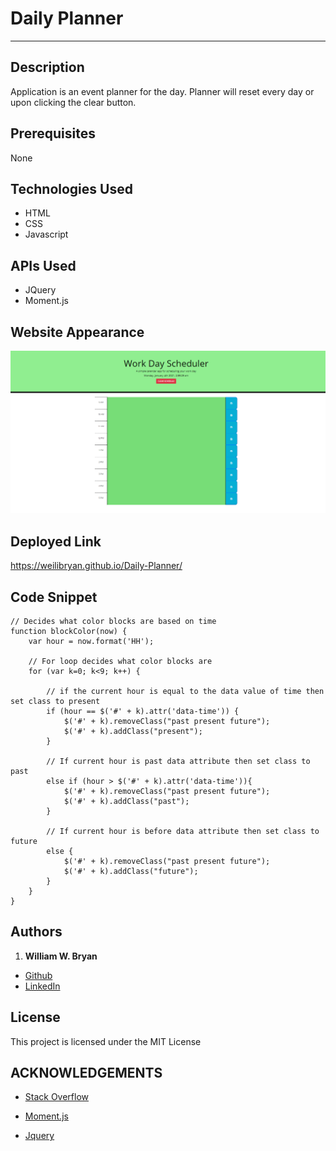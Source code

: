 # Daily Planner
----------------------
## Description

Application is an event planner for the day. Planner will reset every day or upon clicking the clear button.

## Prerequisites

None

## Technologies Used

- HTML
- CSS
- Javascript

## APIs Used

- JQuery
- Moment.js

## Website Appearance

![Index](./assets/images/demo.PNG)


## Deployed Link
https://weilibryan.github.io/Daily-Planner/

## Code Snippet
```
// Decides what color blocks are based on time
function blockColor(now) {
    var hour = now.format('HH');

    // For loop decides what color blocks are
    for (var k=0; k<9; k++) {

        // if the current hour is equal to the data value of time then set class to present
        if (hour == $('#' + k).attr('data-time')) {
            $('#' + k).removeClass("past present future");
            $('#' + k).addClass("present");
        }

        // If current hour is past data attribute then set class to past
        else if (hour > $('#' + k).attr('data-time')){
            $('#' + k).removeClass("past present future");
            $('#' + k).addClass("past");
        }

        // If current hour is before data attribute then set class to future
        else {
            $('#' + k).removeClass("past present future");
            $('#' + k).addClass("future");
        }
    }
}
```

## Authors

1. **William W. Bryan** 
- [Github](https://github.com/WeiLiBryan)
- [LinkedIn](https://www.linkedin.com/in/william-bryan-72730019a/)



## License

This project is licensed under the MIT License


## ACKNOWLEDGEMENTS

- [Stack Overflow](https://stackoverflow.com)

- [Moment.js](https://momentjs.com/)

- [Jquery](https://jquery.com/)
